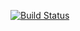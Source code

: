 [![Build Status](https://travis-ci.org/Ewanjiru/NewsApp.svg?branch=master)](https://travis-ci.org/Ewanjiru/NewsApp)